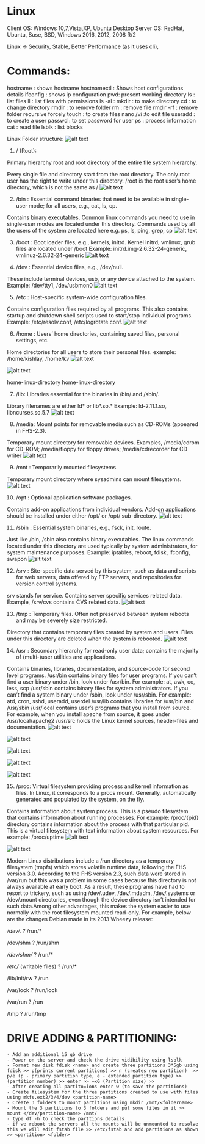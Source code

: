 # Linux

Client OS: Windows 10,7,Vista,XP, Ubuntu Desktop
Server OS: RedHat, Ubuntu, Suse, BSD, Windows 2016, 2012, 2008 R/2


Linux -> Security, Stable, Better Performance (as it uses cli),

# Commands:

hostname : shows hostname
hostnamectl : Shows host configurations details
ifconfig : shows ip configuration
pwd: present working directory
ls : list files
ll : list files with permissions
ls -al : 
mkdir : to make directory
cd : to change directory
rmdir : to remove folder
rm : remove file
rmdir -rf : remove folder recursive forcely
touch : to create files
nano /vi :to edit file
useradd <name> : to create a user
passwd <name> : to set password for user
ps : process information
cat : read file
lsblk : list blocks


Linux Folder structure:
![alt text](image.png)

1. / (Root): 

Primary hierarchy root and root directory of the entire file system hierarchy. 

Every single file and directory start from the root directory.
The only root user has the right to write under this directory.
/root is the root user’s home directory, which is not the same as /
![alt text](image-1.png)

2. /bin : 
Essential command binaries that need to be available in single-user mode; for all users, e.g., cat, ls, cp. 

Contains binary executables.
Common linux commands you need to use in single-user modes are located under this directory.
Commands used by all the users of the system are located here e.g. ps, ls, ping, grep, cp 
![alt text](image-2.png)

3. /boot :
 Boot loader files, e.g., kernels, initrd. 
Kernel initrd, vmlinux, grub files are located under /boot
Example: initrd.img-2.6.32-24-generic, vmlinuz-2.6.32-24-generic
![alt text](image-3.png)

4. /dev :
 Essential device files, e.g., /dev/null. 

These include terminal devices, usb, or any device attached to the system.
Example: /dev/tty1, /dev/usbmon0
![alt text](image-4.png)

5. /etc :
 Host-specific system-wide configuration files.

Contains configuration files required by all programs.
This also contains startup and shutdown shell scripts used to start/stop individual programs.
Example: /etc/resolv.conf, /etc/logrotate.conf.
![alt text](image-5.png)

6. /home :
 Users’ home directories, containing saved files, personal settings, etc.

Home directories for all users to store their personal files.
example: /home/kishlay, /home/kv
![alt text](image-6.png)

![alt text](image-7.png)

home-linux-directory
home-linux-directory

7. /lib:
 Libraries essential for the binaries in /bin/ and /sbin/.

Library filenames are either ld* or lib*.so.*
Example: ld-2.11.1.so, libncurses.so.5.7
![alt text](image-8.png)

8. /media:
 Mount points for removable media such as CD-ROMs (appeared in FHS-2.3).

Temporary mount directory for removable devices.
Examples, /media/cdrom for CD-ROM; /media/floppy for floppy drives; /media/cdrecorder for CD writer
![alt text](image-9.png)

9. /mnt :
 Temporarily mounted filesystems.

Temporary mount directory where sysadmins can mount filesystems.
![alt text](image-10.png)

10. /opt : 
Optional application software packages.

Contains add-on applications from individual vendors.
Add-on applications should be installed under either /opt/ or /opt/ sub-directory.
![alt text](image-11.png)

11. /sbin : 
Essential system binaries, e.g., fsck, init, route.


Just like /bin, /sbin also contains binary executables.
The linux commands located under this directory are used typically by system administrators, for system maintenance purposes.
Example: iptables, reboot, fdisk, ifconfig, swapon
![alt text](image-12.png)

12. /srv : 
Site-specific data served by this system, such as data and scripts for web servers, data offered by FTP servers, and repositories for version control systems.

srv stands for service.
Contains server specific services related data.
Example, /srv/cvs contains CVS related data.
![alt text](image-13.png)

13. /tmp : 
Temporary files. Often not preserved between system reboots and may be severely size restricted.

Directory that contains temporary files created by system and users.
Files under this directory are deleted when the system is rebooted.
![alt text](image-14.png)

14. /usr : 
Secondary hierarchy for read-only user data; contains the majority of (multi-)user utilities and applications. 
 

Contains binaries, libraries, documentation, and source-code for second level programs.
/usr/bin contains binary files for user programs. If you can’t find a user binary under /bin, look under /usr/bin. For example: at, awk, cc, less, scp
/usr/sbin contains binary files for system administrators. If you can’t find a system binary under /sbin, look under /usr/sbin. For example: atd, cron, sshd, useradd, userdel
/usr/lib contains libraries for /usr/bin and /usr/sbin
/usr/local contains user’s programs that you install from source. For example, when you install apache from source, it goes under /usr/local/apache2
/usr/src holds the Linux kernel sources, header-files and documentation. 
![alt text](image-15.png)

![alt text](image-16.png)

![alt text](image-17.png)

![alt text](image-18.png)

![alt text](image-19.png)

15. /proc:
 Virtual filesystem providing process and kernel information as files. In Linux, it corresponds to a procs mount. Generally, automatically generated and populated by the system, on the fly.

Contains information about system process.
This is a pseudo filesystem that contains information about running processes. For example: /proc/{pid} directory contains information about the process with that particular pid.
This is a virtual filesystem with text information about system resources. For example: /proc/uptime
![alt text](image-20.png)

![alt text](image-21.png)

Modern Linux distributions include a /run directory as a temporary filesystem (tmpfs) which stores volatile runtime data, following the FHS version 3.0. According to the FHS version 2.3, such data were stored in /var/run but this was a problem in some cases because this directory is not always available at early boot. As a result, these programs have had to resort to trickery, such as using /dev/.udev, /dev/.mdadm, /dev/.systems or /dev/.mount directories, even though the device directory isn’t intended for such data.Among other advantages, this makes the system easier to use normally with the root filesystem mounted read-only. For example, below are the changes Debian made in its 2013 Wheezy release:

*/dev/.* ? /run/*

/dev/shm ? /run/shm

*/dev/shm/* ? /run/*

*/etc/* (writable files) ? /run/*

/lib/init/rw ? /run

/var/lock ? /run/lock

/var/run ? /run

/tmp ? /run/tmp


# DRIVE ADDING & PARTITIONING:
    - Add an additional 15 gb drive 
    - Power on the server and check the drive vidibility using lsblk
    - Format new disk fdisk <name> and create three partitions 3*5gb using fdisk >> p(prints current partitions) >> n (creates new partition)  >> p/e (p - primary partition type, e - extended partition type) >> (partition number) >> enter >> +xG (Partition size) >> 
    - After creating all partito=ions enter w (to save the partitions)
    - Create filesystem for the three partitions created to use with files using mkfs.ext2/3/4/dev <partition-name>
    - Create 3 folders to mount partitions using mkdir /mnt/<foldername>
    - Mount the 3 partitions to 3 folders and put some files in it >> mount </dev/partition-name> /mnt/
    - type df -h to check the parttions details
    - if we reboot the servers all the mounts will be unmounted to resolve this we will edit fstab file >> /etc/fstab and add partitions as shown >> <partition> <folder>
